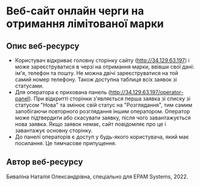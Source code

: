 # Веб-сайт онлайн черги на отримання лімітованої марки

## Опис веб-ресурсу

- Користувач відкриває головну сторінку сайту (http://34.129.63.197) і може зареєструватися в черзі на отримання марки, ввівши свої дані: ім'я, телефон та пошту. Не можна двічі зареєструватися на той самий номер телефону. Також доступна таблиця всіх заявок зі статусами.
- Для оператора є прихована панель (http://34.129.63.197/operator-panel). При відкритті сторінки з'являється перша заявка зі списку зі статусом "Нова" та змінює свій статус на "Розглядання", тим самим запобігаючи повторного розглядання іншим оператором. Оператор може підтвердити або скасувати заявку, після чого завантажується нова заявка. Якщо заявок немає, сайт повідомляє про це і завантажує основну сторінку.
- До панелі операторів є доступ у будь-якого користувача, який має посилання. Це тимчасове припущення.

## Автор веб-ресурсу

Биваліна Наталія Олександрівна, спеціально для EPAM Systems, 2022.